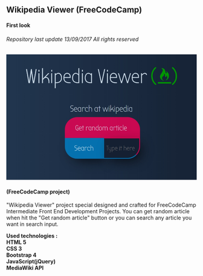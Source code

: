 ## Wikipedia Viewer (FreeCodeCamp)
#### First look
###### Repository last update 13/09/2017 All rights reserved

![alt-текст](https://raw.githubusercontent.com/serg-gavel/WikipediaViewer/master/Wikipedia%20Viewer-.jpg)

#### (FreeCodeCamp project)

"Wikipedia Viewer" project special designed and crafted for FreeCodeCamp Intermediate Front End Development Projects. You can get random article when hit the "Get random article" button or you can search any article you want in search input.


__Used technologies :__  
**HTML 5**  
**CSS 3**  
**Bootstrap 4**  
**JavaScript(jQuery)**  
**MediaWiki API**  
